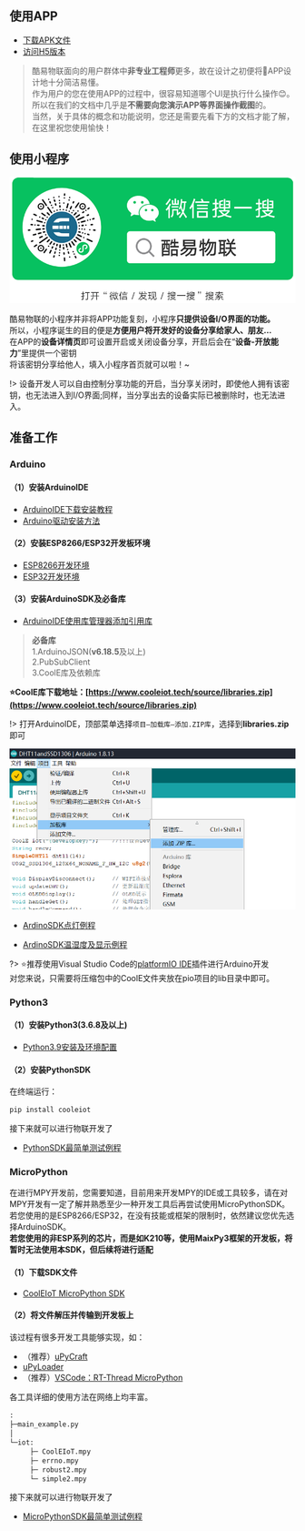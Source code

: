## 使用APP

- [下载APK文件](https://www.cooleiot.tech/app.html)
- [访问H5版本](https://www.cooleiot.tech/h5client.html)

> 酷易物联面向的用户群体中**非专业工程师**更多，故在设计之初便将📱APP设计地十分简洁易懂。  
作为用户的您在使用APP的过程中，很容易知道哪个UI是执行什么操作😊。  
所以在我们的文档中几乎是**不需要向您演示APP等界面操作截图**的。  
当然，关于具体的概念和功能说明，您还是需要先看下方的文档才能了解，在这里祝您使用愉快！

## 使用小程序

![](static/img/quick/miniprogram.png ':size=80%')

酷易物联的小程序并非将APP功能复刻，小程序**只提供设备I/O界面的功能。**  
所以，小程序诞生的目的便是**方便用户将开发好的设备分享给家人、朋友...**  
在APP的**设备详情页**即可设置开启或关闭设备分享，开启后会在“**设备-开放能力**”里提供一个密钥  
将该密钥分享给他人，填入小程序首页就可以啦！~

!> 设备开发人可以自由控制分享功能的开启，当分享关闭时，即使他人拥有该密钥，也无法进入到I/O界面;同样，当分享出去的设备实际已被删除时，也无法进入。

## 准备工作

### Arduino

#### （1）安装ArduinoIDE
- [ArduinoIDE下载安装教程](https://www.arduino.cn/thread-5838-1-1.html)
- [Arduino驱动安装方法](https://www.arduino.cn/thread-1008-1-1.html)

#### （2）安装ESP8266/ESP32开发板环境
- [ESP8266开发环境](https://www.arduino.cn/thread-76029-1-1.html "ESP8266开发环境")
- [ESP32开发环境](https://www.arduino.cn/thread-81194-1-1.html "ESP32开发环境")

#### （3）安装ArduinoSDK及必备库
- [ArduinoIDE使用库管理器添加引用库](https://www.arduino.cn/thread-17883-1-1.html "ArduinoIDE使用库管理器添加引用库")

> **必备库**  
1.ArduinoJSON(**v6.18.5**及以上)  
2.PubSubClient  
3.CoolE库及依赖库

**⭐CoolE库下载地址：[https://www.cooleiot.tech/source/libraries.zip](https://www.cooleiot.tech/source/libraries.zip)**

!> 打开ArduinoIDE，顶部菜单选择`项目—加载库—添加.ZIP库`，选择到**libraries.zip**即可
<!-- 2.将下载后的**libraries.zip**文件解压放入 `文档/Arduino/libraries` 中！ -->

![](static/img/quick/arduinoide.png ':size=80%')

 - [ArdinoSDK点灯例程](/demo?id=点灯)

 - [ArdinoSDK温湿度及显示例程](/demo?id=温湿度及显示)

?> ⭐推荐使用Visual Studio Code的[platformIO IDE](https://platformio.org/)插件进行Arduino开发  
对您来说，只需要将压缩包中的CoolE文件夹放在pio项目的lib目录中即可。

### Python3

#### （1）安装Python3(3.6.8及以上)

 - [Python3.9安装及环境配置](https://blog.csdn.net/qq_43146264/article/details/108943465)

#### （2）安装PythonSDK


在终端运行：

```bash
pip install cooleiot
```


接下来就可以进行物联开发了

 - [PythonSDK最简单测试例程](/demo?id=测试例程)

### MicroPython

在进行MPY开发前，您需要知道，目前用来开发MPY的IDE或工具较多，请在对MPY开发有一定了解并熟悉至少一种开发工具后再尝试使用MicroPythonSDK。  
若您使用的是ESP8266/ESP32，在没有技能或框架的限制时，依然建议您优先选择ArduinoSDK。  
**若您使用的非ESP系列的芯片，而是如K210等，使用MaixPy3框架的开发板，将暂时无法使用本SDK，但后续将进行适配**

#### （1）下载SDK文件

 - [CoolEIoT MicroPython SDK](https://www.cooleiot.tech/source/iot.zip)

#### （2）将文件解压并传输到开发板上

该过程有很多开发工具能够实现，如：

 - （推荐）[uPyCraft](https://blog.csdn.net/weixin_45020839/article/details/105807767)
 - [uPyLoader](https://github.com/BetaRavener/uPyLoader)
 - （推荐）[VSCode：RT-Thread MicroPython](https://marketplace.visualstudio.com/items?itemName=RT-Thread.rt-thread-micropython)


各工具详细的使用方法在网络上均丰富。

```tree
:
├─main_example.py
│
└─iot:
     ├─ CoolEIoT.mpy
     ├─ errno.mpy
     ├─ robust2.mpy
     └─ simple2.mpy
```

接下来就可以进行物联开发了

 - [MicroPythonSDK最简单测试例程](/demo?id=测试例程-1)

